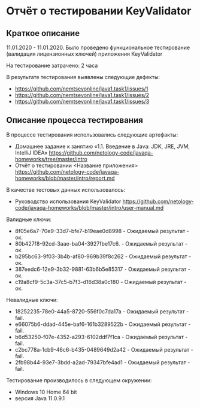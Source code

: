 # Отчёт о тестировании KeyValidator

## Краткое описание

11.01.2020 - 11.01.2020. Было проведено функциональное тестирование (валидация лицензионных ключей) приложения KeyValidator

На тестирование затрачено: 2 часа

В результате тестирования выявлены следующие дефекты:

* https://github.com/nemtsevonline/java1.task1/issues/1
* https://github.com/nemtsevonline/java1.task1/issues/2
* https://github.com/nemtsevonline/java1.task1/issues/3

## Описание процесса тестирования

В процессе тестирования использовались следующие артефакты:
* Домашнее задание к занятию «1.1. Введение в Java: JDK, JRE, JVM, IntelliJ IDEA» https://github.com/netology-code/javaqa-homeworks/tree/master/intro
* Отчёт о тестировании <Название приложения> https://github.com/netology-code/javaqa-homeworks/blob/master/intro/report.md


В качестве тестовых данных использовалось:
* Руководство использования KeyValidator https://github.com/netology-code/javaqa-homeworks/blob/master/intro/user-manual.md

Валидные ключи:
* 8f05e6a7-70e9-33d7-bfe7-b19eae0d8998 - Ожидаемый результат - ок.
* 80b427f8-92cd-3aae-ba04-3927fbe17c6. - Ожидаемый результат - ок.
* b295bc63-9f03-3b4b-af80-969b39f8c262 - Ожидаемый результат - ок.
* 387eedc6-12e9-3b32-9881-63b6b5e85317 - Ожидаемый результат - ок.
* c19a8cf9-5c3a-37c5-b7f3-d16d38a0c180 - Ожидаемый результат - ок.

Невалидные ключи:
* 18252235-78e0-44a5-8720-556f0c7da17a - Ожидаемый результат - fail.
* e66075b6-ddad-445e-baf6-161b3289522b - Ожидаемый результат - fail.
* b6d53250-f07e-4352-a293-6102ddf7f1ca - Ожидаемый результат - fail.
* c2bc778a-1cb9-46c6-b435-0489649d2a42 - Ожидаемый результат - fail.
* 2fb98b44-93e7-3bdd-a2ad-79347bfe4ad1 - Ожидаемый результат - fail.

Тестирование производилось в следующем окружении:
* Windows 10 Home 64 bit
* версия Java 11.0.9.1
